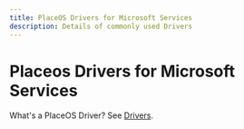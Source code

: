 ```yaml
---
title: PlaceOS Drivers for Microsoft Services
description: Details of commonly used Drivers
---
```


# Placeos Drivers for Microsoft Services

What's a PlaceOS Driver? See [Drivers](../../overview/key-concepts/drivers.md).
